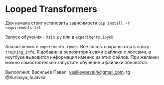 # Looped Transformers

Для начала стоит установить зависимости ```pip install -r requirements.txt```

Запуск обучения - ```main.py``` или в ```experiments.ipynb```

Анализ лежит в ```experiments.ipynb```. Все лоссы сохраняются в папку ```training_info```. 
Я добавил в репозиторий сами файлики с лоссами, в ноутбуке выводится информация именно из этих файлов. При желании можно самостоятельно запустить обучение и файлики обновятся.

Выпоолнил: Васильев Павел, vasilievpavel4@gmail.com, tg: @Kurinaya_bulavka
